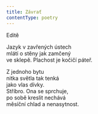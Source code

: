 ```yaml
---
title: Závrať
contentType: poetry
---
```


<section>

Editě

Jazyk v zavřených ústech  
mlátí o stěny jak zamčený  
ve sklepě. Plachost je kočičí páteř.

</section>

<section>

Z jednoho bytu  
nitka světla tak tenká  
jako vlas dívky.  
Stříbro. Ona se sprchuje,  
po sobě kreslit nechává  
měsíční chlad a nenasytnost.

</section>
